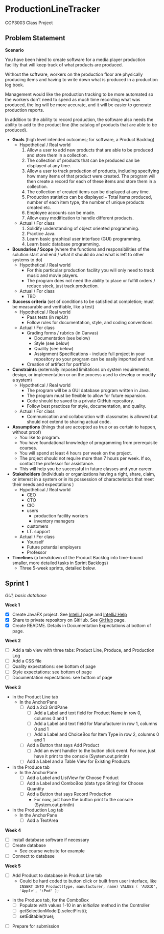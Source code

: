 # ProductionLineTracker
COP3003 Class Project

## Problem Statement

**Scenario**

You have been hired to create software for a media player production facility that will keep track of what products are produced.

Without the software, workers on the production floor are physically producing items and having to write down what is produced in a production log book.

Management would like the production tracking to be more automated so the workers don't need to spend as much time recording what was produced, the log will be more accurate, and it will be easier to generate production reports.

In addition to the ability to record production, the software also needs the ability to add to the product line (the catalog of products that are able to be produced).

-   **Goals** (high level intended outcomes; for software, a Product Backlog)
    -   Hypothetical / Real world
        1.  Allow a user to add new products that are able to be produced and store them in a collection.
        2.  The collection of products that can be produced can be displayed at any time.
        3.  Allow a user to track production of products, including specifying how many items of that product were created. The program will then create a record for each of these items and store them in a collection.
        4.  The collection of created items can be displayed at any time.
        5.  Production statistics can be displayed – Total items produced, number of each item type, the number of unique products created etc.
        6.  Employee accounts can be made.
        7.  Allow easy modification to handle different products.
    -   Actual / For class
        1.  Solidify understanding of object oriented programming.
        2.  Practice Java.
        3.  Learn basic graphical user interface (GUI) programming.
        4.  Learn basic database programming.
-   **Boundaries / Scope** (where the functions and responsibilities of the solution start and end / what it should do and what is left to other systems to do)
    -   Hypothetical / Real world
        -   For this particular production facility you will only need to track music and movie players.
        -   The program does not need the ability to place or fulfill orders / reduce stock, just track production.
    -   Actual / For class
        -   TBD
-   **Success criteria** (set of conditions to be satisfied at completion; must be measurable and verifiable, like a test)
    -   Hypothetical / Real world
        -   Pass tests (in repl.it)
        -   Follow rules for documentation, style, and coding conventions
    -   Actual / For class
        -   Grading forms / rubrics (in Canvas)
            -   Documentation (see below)
            -   Style (see below)
            -   Quality (see below)
            -   Assignment Specifications - include full project in your repository so your program can be easily imported and run.
        -   Creation of artifact for portfolio
-   **Constraints** (externally imposed limitations on system requirements, design, or implementation or on the process used to develop or modify a system)
    -   Hypothetical / Real world
        -   The program will be a GUI database program written in Java.
        -   The program must be flexible to allow for future expansion.
        -   Code should be saved to a private GitHub repository.
        -   Follow best practices for style, documentation, and quality.
    -   Actual / For class
        -   Communication and collaboration with classmates is allowed but should not extend to sharing actual code.
-   **Assumptions** (things that are accepted as true or as certain to happen, without proof)
    -   You like to program.
    -   You have foundational knowledge of programming from prerequisite courses.
    -   You will spend at least 4 hours per week on the project.
    -   The project should not require more than 7 hours per week. If so, contact the professor for assistance.
    -   This will help you be successful in future classes and your career.
-   **Stakeholders** (individuals or organizations having a right, share, claim, or interest in a system or in its possession of characteristics that meet their needs and expectations )
    -   Hypothetical / Real world
        -   CEO
        -   CTO
        -   CIO
        -   users
            -   production facility workers
            -   inventory managers
        -   customers
        -   I.T. support
    -   Actual / For class
        -   Yourself
        -   Future potential employers
        -   Professor
-   **Timelines** (a breakdown of the Product Backlog into time-bound smaller, more detailed tasks in Sprint Backlogs)
    -   Three 5-week sprints, detailed below.

## Sprint 1

_GUI, basic database_

**Week 1**

- [X] Create JavaFX project. See [IntelliJ](https://sites.google.com/site/profvanselow/course/cop-3003/intellij) page and [IntelliJ Help](https://www.google.com/url?q=https%3A%2F%2Fwww.jetbrains.com%2Fhelp%2Fidea%2Fpreparing-for-javafx-application-development.html&sa=D&sntz=1&usg=AFQjCNGfhsMWgBGucMqbhHbov50HxK9IPA)
- [X] Share to private repository on GitHub. See [GitHub](https://sites.google.com/site/profvanselow/programming/github) page.
- [X] Create README. Details in Documentation Expectations at bottom of page.

**Week 2**

- [ ]   Add a tab view with three tabs: Product Line, Produce, and Production Log
- [ ] Add a CSS file
- [ ] Quality expectations: see bottom of page
- [ ] Style expectations: see bottom of page
- [ ] Documentation expectations: see bottom of page

**Week 3**

-   In the Product Line tab
    -   In the AnchorPane
        - [ ] Add a 2x3 GridPane
            - [ ] Add a Label and text field for Product Name in row 0, columns 0 and 1
            - [ ] Add a Label and text field for Manufacturer in row 1, columns 0 and 1
            - [ ] Add a Label and ChoiceBox for Item Type in row 2, columns 0 and 1
        - [ ] Add a Button that says Add Product
            - [ ] Add an event handler to the button click event. For now, just have it print to the console (System.out.println)
        - [ ] Add a Label and a Table View for Existing Products
-   In the Produce tab
    -   In the AnchorPane
        - [ ] Add a Label and ListView for Choose Product
        - [ ] Add a Label and ComboBox (data type String) for Choose Quantity
        - [ ] Add a Button that says Record Production
            -   For now, just have the button print to the console (System.out.println)
-   In the Production Log tab
    -   In the AnchorPane
        - [ ] Add a TextArea

**Week 4**

- [ ] Install database software if necessary
- [ ] Create database
	- See course website for example
- [ ] Connect to database

**Week 5**

- [ ] Add Product to database in Product Line tab
    -   Could be hard coded to button click or built from user interface, like `INSERT INTO Product(type, manufacturer, name) VALUES ( 'AUDIO', 'Apple', 'iPod' );`
-   In the Produce tab, for the ComboBox
    - [ ] Populate with values 1-10 in an _initialize_ method in the Controller
    - [ ] getSelectionModel().selectFirst();
    - [ ] setEditable(true);
- [ ] Prepare for submission